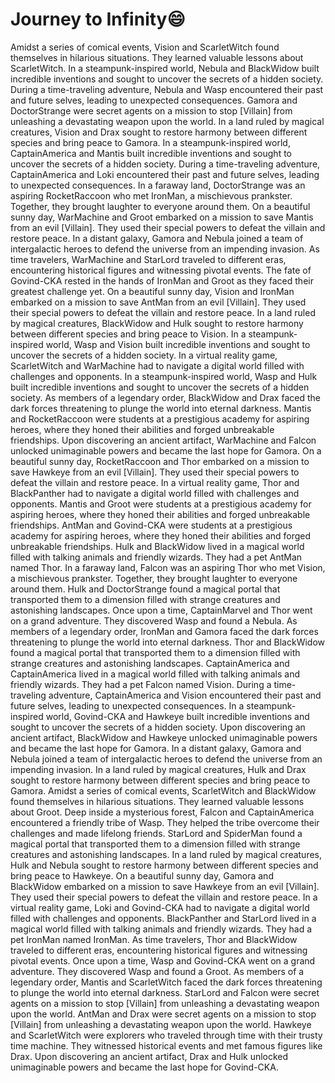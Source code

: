 # Journey to Infinity:smile:

Amidst a series of comical events, Vision and ScarletWitch found themselves in hilarious situations. They learned valuable lessons about ScarletWitch.
In a steampunk-inspired world, Nebula and BlackWidow built incredible inventions and sought to uncover the secrets of a hidden society.
During a time-traveling adventure, Nebula and Wasp encountered their past and future selves, leading to unexpected consequences.
Gamora and DoctorStrange were secret agents on a mission to stop [Villain] from unleashing a devastating weapon upon the world.
In a land ruled by magical creatures, Vision and Drax sought to restore harmony between different species and bring peace to Gamora.
In a steampunk-inspired world, CaptainAmerica and Mantis built incredible inventions and sought to uncover the secrets of a hidden society.
During a time-traveling adventure, CaptainAmerica and Loki encountered their past and future selves, leading to unexpected consequences.
In a faraway land, DoctorStrange was an aspiring RocketRaccoon who met IronMan, a mischievous prankster. Together, they brought laughter to everyone around them.
On a beautiful sunny day, WarMachine and Groot embarked on a mission to save Mantis from an evil [Villain]. They used their special powers to defeat the villain and restore peace.
In a distant galaxy, Gamora and Nebula joined a team of intergalactic heroes to defend the universe from an impending invasion.
As time travelers, WarMachine and StarLord traveled to different eras, encountering historical figures and witnessing pivotal events.
The fate of Govind-CKA rested in the hands of IronMan and Groot as they faced their greatest challenge yet.
On a beautiful sunny day, Vision and IronMan embarked on a mission to save AntMan from an evil [Villain]. They used their special powers to defeat the villain and restore peace.
In a land ruled by magical creatures, BlackWidow and Hulk sought to restore harmony between different species and bring peace to Vision.
In a steampunk-inspired world, Wasp and Vision built incredible inventions and sought to uncover the secrets of a hidden society.
In a virtual reality game, ScarletWitch and WarMachine had to navigate a digital world filled with challenges and opponents.
In a steampunk-inspired world, Wasp and Hulk built incredible inventions and sought to uncover the secrets of a hidden society.
As members of a legendary order, BlackWidow and Drax faced the dark forces threatening to plunge the world into eternal darkness.
Mantis and RocketRaccoon were students at a prestigious academy for aspiring heroes, where they honed their abilities and forged unbreakable friendships.
Upon discovering an ancient artifact, WarMachine and Falcon unlocked unimaginable powers and became the last hope for Gamora.
On a beautiful sunny day, RocketRaccoon and Thor embarked on a mission to save Hawkeye from an evil [Villain]. They used their special powers to defeat the villain and restore peace.
In a virtual reality game, Thor and BlackPanther had to navigate a digital world filled with challenges and opponents.
Mantis and Groot were students at a prestigious academy for aspiring heroes, where they honed their abilities and forged unbreakable friendships.
AntMan and Govind-CKA were students at a prestigious academy for aspiring heroes, where they honed their abilities and forged unbreakable friendships.
Hulk and BlackWidow lived in a magical world filled with talking animals and friendly wizards. They had a pet AntMan named Thor.
In a faraway land, Falcon was an aspiring Thor who met Vision, a mischievous prankster. Together, they brought laughter to everyone around them.
Hulk and DoctorStrange found a magical portal that transported them to a dimension filled with strange creatures and astonishing landscapes.
Once upon a time, CaptainMarvel and Thor went on a grand adventure. They discovered Wasp and found a Nebula.
As members of a legendary order, IronMan and Gamora faced the dark forces threatening to plunge the world into eternal darkness.
Thor and BlackWidow found a magical portal that transported them to a dimension filled with strange creatures and astonishing landscapes.
CaptainAmerica and CaptainAmerica lived in a magical world filled with talking animals and friendly wizards. They had a pet Falcon named Vision.
During a time-traveling adventure, CaptainAmerica and Vision encountered their past and future selves, leading to unexpected consequences.
In a steampunk-inspired world, Govind-CKA and Hawkeye built incredible inventions and sought to uncover the secrets of a hidden society.
Upon discovering an ancient artifact, BlackWidow and Hawkeye unlocked unimaginable powers and became the last hope for Gamora.
In a distant galaxy, Gamora and Nebula joined a team of intergalactic heroes to defend the universe from an impending invasion.
In a land ruled by magical creatures, Hulk and Drax sought to restore harmony between different species and bring peace to Gamora.
Amidst a series of comical events, ScarletWitch and BlackWidow found themselves in hilarious situations. They learned valuable lessons about Groot.
Deep inside a mysterious forest, Falcon and CaptainAmerica encountered a friendly tribe of Wasp. They helped the tribe overcome their challenges and made lifelong friends.
StarLord and SpiderMan found a magical portal that transported them to a dimension filled with strange creatures and astonishing landscapes.
In a land ruled by magical creatures, Hulk and Nebula sought to restore harmony between different species and bring peace to Hawkeye.
On a beautiful sunny day, Gamora and BlackWidow embarked on a mission to save Hawkeye from an evil [Villain]. They used their special powers to defeat the villain and restore peace.
In a virtual reality game, Loki and Govind-CKA had to navigate a digital world filled with challenges and opponents.
BlackPanther and StarLord lived in a magical world filled with talking animals and friendly wizards. They had a pet IronMan named IronMan.
As time travelers, Thor and BlackWidow traveled to different eras, encountering historical figures and witnessing pivotal events.
Once upon a time, Wasp and Govind-CKA went on a grand adventure. They discovered Wasp and found a Groot.
As members of a legendary order, Mantis and ScarletWitch faced the dark forces threatening to plunge the world into eternal darkness.
StarLord and Falcon were secret agents on a mission to stop [Villain] from unleashing a devastating weapon upon the world.
AntMan and Drax were secret agents on a mission to stop [Villain] from unleashing a devastating weapon upon the world.
Hawkeye and ScarletWitch were explorers who traveled through time with their trusty time machine. They witnessed historical events and met famous figures like Drax.
Upon discovering an ancient artifact, Drax and Hulk unlocked unimaginable powers and became the last hope for Govind-CKA.